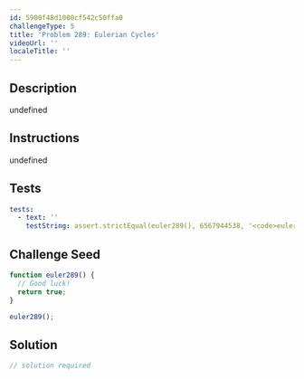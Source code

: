 ```yaml
---
id: 5900f48d1000cf542c50ffa0
challengeType: 5
title: 'Problem 289: Eulerian Cycles'
videoUrl: ''
localeTitle: ''
---
```


## Description
undefined

## Instructions
undefined

## Tests
<section id='tests'>

```yml
tests:
  - text: ''
    testString: assert.strictEqual(euler289(), 6567944538, '<code>euler289()</code> should return 6567944538.');

```

</section>

## Challenge Seed
<section id='challengeSeed'>

<div id='js-seed'>

```js
function euler289() {
  // Good luck!
  return true;
}

euler289();

```

</div>



</section>

## Solution
<section id='solution'>

```js
// solution required
```
</section>
